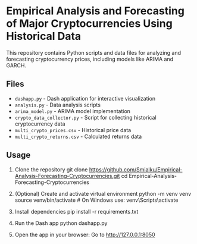 # Empirical Analysis and Forecasting of Major Cryptocurrencies Using Historical Data

This repository contains Python scripts and data files for analyzing and forecasting cryptocurrency prices, including models like ARIMA and GARCH.

## Files

- `dashapp.py` - Dash application for interactive visualization
- `analysis.py` - Data analysis scripts
- `arima_model.py` - ARIMA model implementation
- `crypto_data_collector.py` - Script for collecting historical cryptocurrency data
- `multi_crypto_prices.csv` - Historical price data
- `multi_crypto_returns.csv` - Calculated returns data

## Usage


1. Clone the repository
git clone https://github.com/Smialku/Empirical-Analysis-Forecasting-Cryptocurrencies.git
cd Empirical-Analysis-Forecasting-Cryptocurrencies

2. (Optional) Create and activate virtual environment
python -m venv venv
source venv/bin/activate       # On Windows use: venv\Scripts\activate

3. Install dependencies
pip install -r requirements.txt

4. Run the Dash app
python dashapp.py

5. Open the app in your browser:
Go to http://127.0.0.1:8050

